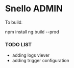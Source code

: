 # Snello ADMIN

To build:

npm install
ng build --prod


### TODO LIST
- adding logs  viever
- adding trigger configuration 


